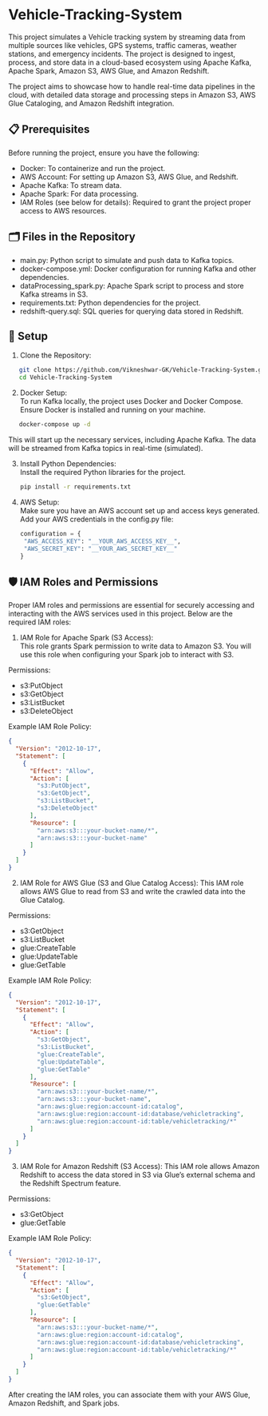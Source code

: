 # Vehicle-Tracking-System
This project simulates a Vehicle tracking system by streaming data from multiple sources like vehicles, GPS systems, traffic cameras, weather stations, and emergency incidents. The project is designed to ingest, process, and store data in a cloud-based ecosystem using Apache Kafka, Apache Spark, Amazon S3, AWS Glue, and Amazon Redshift.

The project aims to showcase how to handle real-time data pipelines in the cloud, with detailed data storage and processing steps in Amazon S3, AWS Glue Cataloging, and Amazon Redshift integration.



## 📋 Prerequisites

Before running the project, ensure you have the following:
-  Docker: To containerize and run the project.
-  AWS Account: For setting up Amazon S3, AWS Glue, and Redshift.
-  Apache Kafka: To stream data.
-  Apache Spark: For data processing.
-  IAM Roles (see below for details): Required to grant the project proper access to AWS resources.


## 🗂️ Files in the Repository
-  main.py: Python script to simulate and push data to Kafka topics.
-  docker-compose.yml: Docker configuration for running Kafka and other dependencies.
-  dataProcessing_spark.py: Apache Spark script to process and store Kafka streams in S3.
-  requirements.txt: Python dependencies for the project.
-  redshift-query.sql: SQL queries for querying data stored in Redshift.


## 🚀 Setup
1. Clone the Repository:

```bash
   git clone https://github.com/Vikneshwar-GK/Vehicle-Tracking-System.git
   cd Vehicle-Tracking-System
```
2. Docker Setup:<br/>
   To run Kafka locally, the project uses Docker and Docker Compose. Ensure Docker is installed and running on your machine.

```bash
   docker-compose up -d
```
This will start up the necessary services, including Apache Kafka. The data will be streamed from Kafka topics in real-time (simulated).

3. Install Python Dependencies: <br/>
   Install the required Python libraries for the project.

   ```bash
   pip install -r requirements.txt
   ```

4. AWS Setup: <br/>
   Make sure you have an AWS account set up and access keys generated. Add your AWS credentials in the config.py file:

   ```Python
   configuration = {
    "AWS_ACCESS_KEY": "__YOUR_AWS_ACCESS_KEY__",
    "AWS_SECRET_KEY": "__YOUR_AWS_SECRET_KEY__"
   }
   ```

## 🛡️ IAM Roles and Permissions

Proper IAM roles and permissions are essential for securely accessing and interacting with the AWS services used in this project. Below are the required IAM roles:

1. IAM Role for Apache Spark (S3 Access): <br/>
   This role grants Spark permission to write data to Amazon S3. You will use this role when configuring your Spark job to interact with S3.

Permissions:
-  s3:PutObject
-  s3:GetObject
-  s3:ListBucket
-  s3:DeleteObject

Example IAM Role Policy:

``` json
{
  "Version": "2012-10-17",
  "Statement": [
    {
      "Effect": "Allow",
      "Action": [
        "s3:PutObject",
        "s3:GetObject",
        "s3:ListBucket",
        "s3:DeleteObject"
      ],
      "Resource": [
        "arn:aws:s3:::your-bucket-name/*",
        "arn:aws:s3:::your-bucket-name"
      ]
    }
  ]
}
```

2. IAM Role for AWS Glue (S3 and Glue Catalog Access):
   This IAM role allows AWS Glue to read from S3 and write the crawled data into the Glue Catalog.

Permissions:
-  s3:GetObject
-  s3:ListBucket
-  glue:CreateTable
-  glue:UpdateTable
-  glue:GetTable

Example IAM Role Policy:

``` json
{
  "Version": "2012-10-17",
  "Statement": [
    {
      "Effect": "Allow",
      "Action": [
        "s3:GetObject",
        "s3:ListBucket",
        "glue:CreateTable",
        "glue:UpdateTable",
        "glue:GetTable"
      ],
      "Resource": [
        "arn:aws:s3:::your-bucket-name/*",
        "arn:aws:s3:::your-bucket-name",
        "arn:aws:glue:region:account-id:catalog",
        "arn:aws:glue:region:account-id:database/vehicletracking",
        "arn:aws:glue:region:account-id:table/vehicletracking/*"
      ]
    }
  ]
}
```

3. IAM Role for Amazon Redshift (S3 Access):
   This IAM role allows Amazon Redshift to access the data stored in S3 via Glue’s external schema and the Redshift Spectrum feature.

Permissions:
-  s3:GetObject
-  glue:GetTable

Example IAM Role Policy:

``` json
{
  "Version": "2012-10-17",
  "Statement": [
    {
      "Effect": "Allow",
      "Action": [
        "s3:GetObject",
        "glue:GetTable"
      ],
      "Resource": [
        "arn:aws:s3:::your-bucket-name/*",
        "arn:aws:glue:region:account-id:catalog",
        "arn:aws:glue:region:account-id:database/vehicletracking",
        "arn:aws:glue:region:account-id:table/vehicletracking/*"
      ]
    }
  ]
}
```
After creating the IAM roles, you can associate them with your AWS Glue, Amazon Redshift, and Spark jobs.
